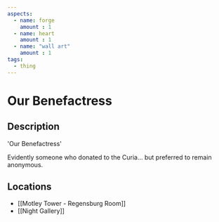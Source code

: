 ```yaml
---
aspects: 
  - name: forge
    amount : 1
  - name: heart
    amount : 1
  - name: "wall art"
    amount : 1
tags:
  - thing
---
```


# Our Benefactress

## Description
'Our Benefactress'

Evidently someone who donated to the Curia… but preferred to remain anonymous.
## Locations
- [[Motley Tower - Regensburg Room]]
- [[Night Gallery]]